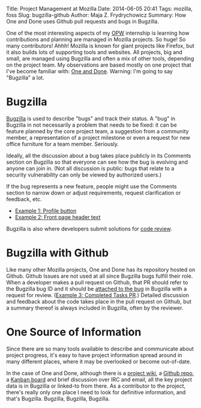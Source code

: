 Title: Project Management at Mozilla
Date: 2014-06-05 20:41
Tags: mozilla, foss
Slug: bugzilla-github
Author: Maja Z. Frydrychowicz
Summary: How One and Done uses Github pull requests and bugs in Bugzilla.

One of the most interesting aspects of my [OPW](https://wiki.gnome.org/OutreachProgramForWomen) internship is learning how contributions and planning are managed in Mozilla projects. So huge! So many contributors! Ahhh! Mozilla is known for giant projects like Firefox, but it also builds lots of supporting tools and websites. All projects, big and small, are managed using Bugzilla and often a mix of other tools, depending on the project team. My observations are based mostly on one project that I've become familiar with: [One and Done](https://github.com/mozilla/oneanddone). Warning: I'm going to say "Bugzilla" a lot.

# Bugzilla
[Bugzilla](https://bugzilla.mozilla.org/) is used to describe "bugs" and track their status. A "bug" in Bugzilla in not necessarily a problem that needs to be fixed: it can be feature planned by the core project team, a suggestion from a community member, a representation of a project milestone or even a request for new office furniture for a team member. Seriously.

Ideally, all the discussion about a bug takes place publicly in its Comments section on Bugzilla so that everyone can see how the bug is evolving and anyone can join in. (Not all discussion is public: bugs that relate to a security vulnerability can only be viewed by authorized users.)

If the bug represents a new feature, people might use the Comments section to narrow down or adjust requirements, request clarification or feedback, etc. 

* [Example 1: Profile button](https://bugzilla.mozilla.org/show_bug.cgi?id=1020981)  
* [Example 2: Front page header text](https://bugzilla.mozilla.org/show_bug.cgi?id=1005082)

Bugzilla is also where developers submit solutions for [code review](https://developer.mozilla.org/en-US/docs/Mozilla/Developer_guide/How_to_Submit_a_Patch#Getting_the_patch_reviewed). 

# Bugzilla with Github
Like many other Mozilla projects, One and Done has its repository hosted on Github. Github Issues are not used at all since Bugzilla bugs fulfill their role. When a developer makes a pull request on Github, that PR should refer to the Bugzilla bug ID and it should be [attached to the bug](http://globau.wordpress.com/2013/10/21/github-pull-requests-and-bugzilla/) in Bugzilla with a request for review. ([Example 3: Completed Tasks PR](https://github.com/mozilla/oneanddone/pull/124).) Detailed discussion and feedback about the code takes place in the pull request on Github, but a summary thereof is always included in Bugzilla, often by the reviewer. 

# One Source of Information
Since there are so many tools available to describe and communicate about project progress, it's easy to have project information spread around in many different places, where it may be overlooked or become out-of-date. 

In the case of One and Done, although there is a [project wiki](https://wiki.mozilla.org/QA/OneandDone), a [Github repo](https://github.com/mozilla/oneanddone), a [Kanban board](https://mozilla.kanbanery.com/projects/45827/board/?key=fe86e00cb6c613df344772a58b72bd92a0f38995) and brief discussion over IRC and email,  all the key project data is in Bugzilla or linked-to from there. As a contributor to the project, there's really only one place I need to look for definitive information, and that's Bugzilla. Bugzilla, Bugzilla, Bugzilla.
